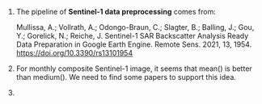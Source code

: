 1. The pipeline of **Sentinel-1 data preprocessing** comes from:

   Mullissa, A.; Vollrath, A.; Odongo-Braun, C.; Slagter, B.; Balling, J.; Gou, Y.; Gorelick, N.; Reiche, J. Sentinel-1 SAR Backscatter Analysis Ready Data Preparation in Google Earth Engine. Remote Sens. 2021, 13, 1954. https://doi.org/10.3390/rs13101954

2. For monthly composite Sentinel-1 image, it seems that mean() is better than medium(). We need to find some papers to support this idea.
3. 